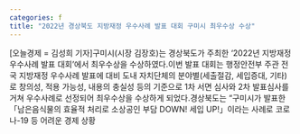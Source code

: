 ```yaml
---
categories: f
title: "2022년 경상북도 지방재정 우수사례 발표 대회 구미시 최우수상 수상"
---
```

[오늘경제 = 김성희 기자]구미시(시장 김장호)는 경상북도가 주최한 ‘2022년 지방재정 우수사례 발표 대회’에서 최우수상을 수상하였다.이번 발표 대회는 행정안전부 주관 전국 지방재정 우수사례 발표에 대비 도내 자치단체의 분야별(세출절감, 세입증대, 기타)로 창의성, 적용 가능성, 내용의 충실성 등의 기준으로 1차 서면 심사와 2차 발표심사를 거쳐 우수사례로 선정되어 최우수상을 수상하게 되었다.경상북도는 “구미시가 발표한「남은음식물의 효율적 처리로 소상공인 부담 DOWN! 세입 UP!」이라는 사례로 코로나-19 등 어려운 경제 상황